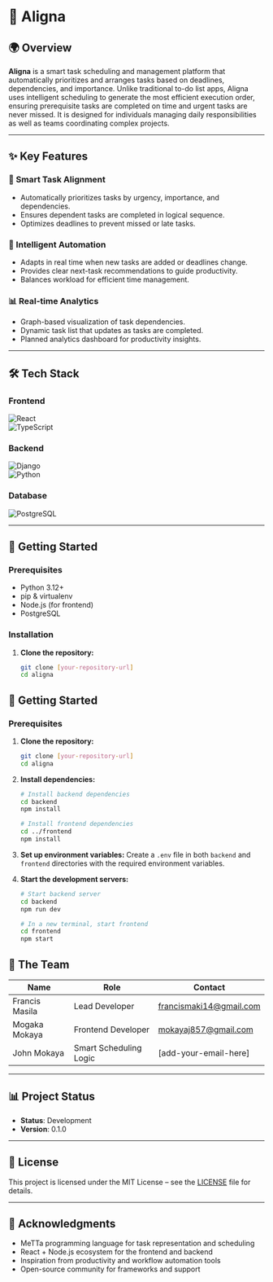 # 🌟 Aligna

## 🌍 Overview

**Aligna** is a smart task scheduling and management platform that automatically prioritizes and arranges tasks based on deadlines, dependencies, and importance. Unlike traditional to-do list apps, Aligna uses intelligent scheduling to generate the most efficient execution order, ensuring prerequisite tasks are completed on time and urgent tasks are never missed. It is designed for individuals managing daily responsibilities as well as teams coordinating complex projects.  

---

## ✨ Key Features

### 🔄 Smart Task Alignment
- Automatically prioritizes tasks by urgency, importance, and dependencies.  
- Ensures dependent tasks are completed in logical sequence.  
- Optimizes deadlines to prevent missed or late tasks.  

### 🤖 Intelligent Automation
- Adapts in real time when new tasks are added or deadlines change.  
- Provides clear next-task recommendations to guide productivity.  
- Balances workload for efficient time management.  

### 📊 Real-time Analytics
- Graph-based visualization of task dependencies.  
- Dynamic task list that updates as tasks are completed.  
- Planned analytics dashboard for productivity insights.  

---

## 🛠️ Tech Stack

### Frontend
![React](https://img.shields.io/badge/React-20232A?style=for-the-badge&logo=react&logoColor=61DAFB)  
![TypeScript](https://img.shields.io/badge/TypeScript-007ACC?style=for-the-badge&logo=typescript&logoColor=white)  

### Backend
![Django](https://img.shields.io/badge/Django-092E20?style=for-the-badge&logo=django&logoColor=white)  
![Python](https://img.shields.io/badge/Python-3776AB?style=for-the-badge&logo=python&logoColor=white)  

### Database
![PostgreSQL](https://img.shields.io/badge/PostgreSQL-316192?style=for-the-badge&logo=postgresql&logoColor=white)  

---

## 🚀 Getting Started

### Prerequisites
- Python 3.12+  
- pip & virtualenv  
- Node.js (for frontend)  
- PostgreSQL  

### Installation

1. **Clone the repository:**
   ```bash
   git clone [your-repository-url]
   cd aligna
## 🚀 Getting Started

### Prerequisites

1. **Clone the repository:**
   ```bash
   git clone [your-repository-url]
   cd aligna
   ```

2. **Install dependencies:**
   ```bash
   # Install backend dependencies
   cd backend
   npm install
   
   # Install frontend dependencies
   cd ../frontend
   npm install
   ```

3. **Set up environment variables:**
   Create a `.env` file in both `backend` and `frontend` directories with the required environment variables.

4. **Start the development servers:**
   ```bash
   # Start backend server
   cd backend
   npm run dev
   
   # In a new terminal, start frontend
   cd frontend
   npm start
   ```

## 👥 The Team

| Name           | Role                   | Contact                                                   |
| -------------- | ---------------------- | --------------------------------------------------------- |
| Francis Masila | Lead Developer         | [francismaki14@gmail.com](mailto:francismaki14@gmail.com) |
| Mogaka Mokaya  | Frontend Developer     | [mokayaj857@gmail.com](mailto:mokayaj857@gmail.com)       |
| John Mokaya    | Smart Scheduling Logic | \[add-your-email-here]                                    |

---

## 📊 Project Status

* **Status**: Development
* **Version**: 0.1.0

---

## 📝 License

This project is licensed under the MIT License – see the [LICENSE](LICENSE) file for details.

---

## 🙏 Acknowledgments

* MeTTa programming language for task representation and scheduling
* React + Node.js ecosystem for the frontend and backend
* Inspiration from productivity and workflow automation tools
* Open-source community for frameworks and support

```
